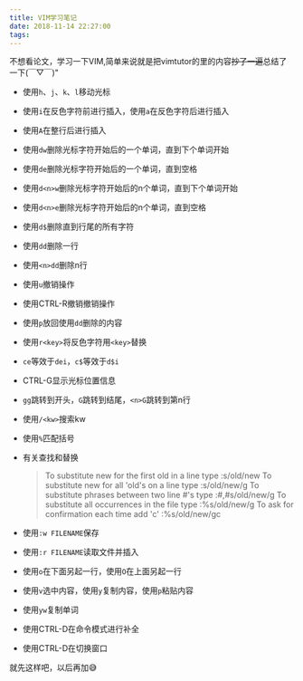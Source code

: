 ```yaml
---
title: VIM学习笔记
date: 2018-11-14 22:27:00
tags:
---
```


不想看论文，学习一下VIM,简单来说就是把vimtutor的里的内容~~抄了一遍~~总结了一下(￣▽￣)"

<!-- more -->

* 使用`h`、`j`、`k`、`l`移动光标

* 使用`i`在反色字符前进行插入，使用`a`在反色字符后进行插入

* 使用`A`在整行后进行插入

* 使用`dw`删除光标字符开始后的一个单词，直到下个单词开始

* 使用`de`删除光标字符开始后的一个单词，直到空格

* 使用`d<n>w`删除光标字符开始后的n个单词，直到下个单词开始

* 使用`d<n>e`删除光标字符开始后的n个单词，直到空格

* 使用`d$`删除直到行尾的所有字符

* 使用`dd`删除一行

* 使用`<n>dd`删除n行

* 使用`u`撤销操作

* 使用CTRL-R撤销撤销操作

* 使用`p`放回使用`dd`删除的内容

* 使用`r<key>`将反色字符用`<key>`替换

* `ce`等效于`dei`，`c$`等效于`d$i`

* CTRL-G显示光标位置信息

* `gg`跳转到开头，`G`跳转到结尾，`<n>G`跳转到第n行

* 使用`/<kw>`搜索kw

* 使用`%`匹配括号

* 有关查找和替换
    > To substitute new for the first old in a line type    :s/old/new
    > To substitute new for all 'old's on a line type       :s/old/new/g
    > To substitute phrases between two line #'s type       :#,#s/old/new/g
    > To substitute all occurrences in the file type        :%s/old/new/g
    > To ask for confirmation each time add 'c'             :%s/old/new/gc

* 使用`:w FILENAME`保存

* 使用`:r FILENAME`读取文件并插入

* 使用`o`在下面另起一行，使用`O`在上面另起一行

* 使用`v`选中内容，使用`y`复制内容，使用`p`粘贴内容

* 使用`yw`复制单词

* 使用CTRL-D在命令模式进行补全

* 使用CTRL-D在切换窗口

就先这样吧，以后再加😅